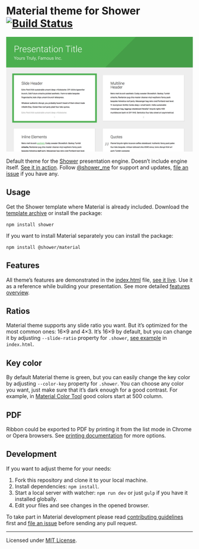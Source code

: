 # Material theme for Shower [![Build Status](https://travis-ci.org/shower/material.svg?branch=master)](https://travis-ci.org/shower/material)

![Ribbon screen shot](pictures/canvas.png)

Default theme for the [Shower](https://github.com/shower/shower/) presentation engine. Doesn’t include engine itself. [See it in action](https://shwr.me/shower/themes/material/). Follow [@shower_me](https://twitter.com/shower_me) for support and updates, [file an issue](https://github.com/shower/shower/issues/new) if you have any.

## Usage

Get the Shower template where Material is already included. Download the [template archive](https://shwr.me/shower.zip) or install the package:

	npm install shower

If you want to install Material separately you can install the package:

	npm install @shower/material

## Features

All theme’s features are demonstrated in the [index.html](index.html) file, [see it live](https://shwr.me/shower/themes/material/). Use it as a reference while building your presentation. See more detailed [features overview](https://github.com/shower/shower/blob/master/docs/features.md).

## Ratios

Material theme supports any slide ratio you want. But it’s optimized for the most common ones: 16×9 and 4×3. It’s 16×9 by default, but you can change it by adjusting `--slide-ratio` property for `.shower`, [see example](https://github.com/shower/ribbon/blob/master/index.html#L10) in `index.html`.

## Key color

By default Material theme is green, but you can easily change the key color by adjusting `--color-key` property for `.shower`. You can choose any color you want, just make sure that it’s dark enough for a good contrast. For example, in [Material Color Tool](https://material.io/tools/color/) good colors start at 500 column.

## PDF

Ribbon could be exported to PDF by printing it from the list mode in Chrome or Opera browsers. See [printing documentation](https://github.com/shower/shower/blob/master/docs/pdf.md) for more options.

## Development

If you want to adjust theme for your needs:

1. Fork this repository and clone it to your local machine.
2. Install dependencies: `npm install`.
3. Start a local server with watcher: `npm run dev` or just `gulp` if you have it installed globally.
4. Edit your files and see changes in the opened browser.

To take part in Material development please read [contributing guidelines](CONTRIBUTING.md) first and [file an issue](https://github.com/shower/shower/issues/new) before sending any pull request.

---
Licensed under [MIT License](LICENSE.md).
